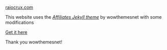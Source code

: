 [raiocrux.com](htps://raiocfux.com/)

This website uses the _[Affiliates Jekyll theme](https://github.com/wowthemesnet/affiliates-jekyll-theme)_ by wowthemesnet with some modifications

[Get it here](https://bootstrapstarter.com/template-affiliates-bootstrap-jekyll/)

Thank you wowthemesnet!